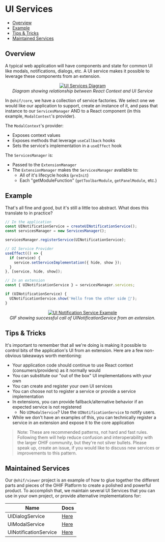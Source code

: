 # UI Services

- [Overview](#overview)
- [Example](#example)
- [Tips & Tricks](#/)
- [Maintained Services](#/)

## Overview

A typical web application will have components and state for common UI like
modals, notifications, dialogs, etc. A UI service makes it possible to leverage
these components from an extension.

<div style="text-align: center;">
  <a href="/assets/img/ui-services.png">
    <img src="/assets/img/ui-services.png" alt="UI Services Diagram" style="margin: 0 auto; max-width: 500px;" />
  </a>
  <div><i>Diagram showing relationship between React Context and UI Service</i></div>
</div>

In `@ohif/core`, we have a collection of service factories. We select one we
would like our application to support, create an instance of it, and pass that
instance to our `ServicesManager` AND to a React component (in this example,
`ModalContext`'s provider).

The `ModalContext`'s provider:

- Exposes context values
- Exposes methods that leverage `useCallback` hooks
- Sets the service's implementation in a `useEffect` hook

The `ServicesManager` is:

- Passed to the `ExtensionManager`
- The `ExtensionManager` makes the `ServicesManager` available to:
  - All of it's lifecycle hooks (`preInit`)
  - Each "getModuleFunction" (`getToolbarModule`, `getPanelModule`, etc.)

## Example

That's all fine and good, but it's still a little too abstract. What does this
translate to in practice?

```js
// In the application
const UINotificationService = createUINotificationService();
const servicesManager = new ServicesManager();

servicesManager.registerService(UINotificationService);

// UI Service Provider
useEffect(() => {
  if (service) {
    service.setServiceImplementation({ hide, show });
  }
}, [service, hide, show]);

// In an extension
const { UINotificationService } = servicesManager.services;

if (UINotificationService) {
  UINotificationService.show('Hello from the other side 👋');
}
```

<div style="text-align: center;">
  <a href="/assets/img/notification-example.gif">
    <img src="/assets/img/notification-example.gif" alt="UI Notification Service Example" style="margin: 0 auto; max-width: 500px;" />
  </a>
  <div><i>GIF showing successful call of UINotificationService from an extension.</i></div>
</div>

## Tips & Tricks

It's important to remember that all we're doing is making it possible to control
bits of the application's UI from an extension. Here are a few non-obvious
takeaways worth mentioning:

- Your application code should continue to use React context
  (consumers/providers) as it normally would
- You can substitute our "out of the box" UI implementations with your own
- You can create and register your own UI services
- You can choose not to register a service or provide a service implementation
- In extensions, you can provide fallback/alternative behavior if an expected
  service is not registered
  - No `UIModalService`? Use the `UINotificationService` to notify users.
- While we don't have an examples of this, you can technically register a
  service in an extension and expose it to the core application

> Note: These are recommended patterns, not hard and fast rules. Following them
> will help reduce confusion and interoperability with the larger OHIF
> community, but they're not silver bullets. Please speak up, create an issue,
> if you would like to discuss new services or improvements to this pattern.

## Maintained Services

Our `@ohif/viewer` project is an example of how to glue together the different
parts and pieces of the OHIF Platform to create a polished and powerful product.
To accomplish that, we maintain several UI Services that you can use in your own
project, or provide alternative implementations for:

| Name                  | Docs                                 |
| --------------------- | ------------------------------------ |
| UIDialogService       | [Here](./ui-dialog-service.md)       |
| UIModalService        | [Here](./ui-modal-service.md)        |
| UINotificationService | [Here](./ui-notification-service.md) |
